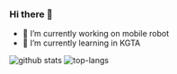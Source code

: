 ### Hi there 👋

- 🔭 I’m currently working on mobile robot
- 🌱 I’m currently learning in KGTA

![github stats](https://github-readme-stats.vercel.app/api?username=Cimer17&show_icons=true&theme=radical)    ![top-langs](https://github-readme-stats.vercel.app/api/top-langs?username=Cimer17&show_icons=true&theme=radical)  
